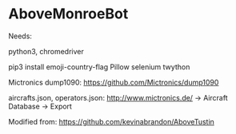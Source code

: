 # AboveMonroeBot

Needs:

python3, chromedriver

pip3 install emoji-country-flag Pillow selenium twython

Mictronics dump1090: https://github.com/Mictronics/dump1090

aircrafts.json, operators.json: http://www.mictronics.de/ -> Aircraft Database -> Export

Modified from: https://github.com/kevinabrandon/AboveTustin

